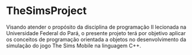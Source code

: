 # TheSimsProject
Visando atender o propósito da disciplina de programação II lecionada na Universidade Federal do Pará, o presente projeto terá por objetivo aplicar os conceitos de programação orientada a objetos no desenvolvimento da simulação do jogo The Sims Mobile na linguagem C++. 
